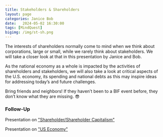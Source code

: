 ```yaml
---
title: Stakeholders & Shareholders
layout: page
categories: Janice Bob
date:   2024-05-02 16:30:00
tags: [MindQuest]
bigimg: /img/st-sh.png
---
```


The interests of shareholders normally come to mind when we think about corporations, large or small, while we rarely think about stakeholders. We will take a closer look at that in this presentation by Janice and Bob.

As the national economy as a whole is impacted by the activities of shareholders and stakeholders, we will also take a look at critical aspects of the U.S. economy, its spending and national debts as this may inspire ideas for addressing today’s and future challenges.

Bring friends and neighbors! If they haven’t been to a BIF event before, they don’t know what they are missing. 😎

### Follow-Up

Presentation on ["Shareholder/Shareholder Capitalism"](/assets/present/2024/2024-05-02/share-cap.pdf)

Presentation on ["US Economy"](/assets/present/2024/2024-05-02/us-econ.pdf)